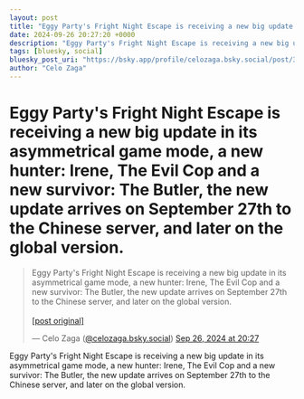 ```yaml
---
layout: post
title: "Eggy Party's Fright Night Escape is receiving a new big update in its asymmetrical game mode, a new hunter: Irene, The Evil Cop and a new survivor: The Butler, the new update arrives on September 27th to the Chinese server, and later on the global version."
date: 2024-09-26 20:27:20 +0000
description: "Eggy Party's Fright Night Escape is receiving a new big update in its asymmetrical game mode, a new hunter: Irene, The Evil Cop and a new survivor: The ..."
tags: [bluesky, social]
bluesky_post_uri: "https://bsky.app/profile/celozaga.bsky.social/post/3l53icgq53t22"
author: "Celo Zaga"
---
```


<h1 class="bluesky-post-title">Eggy Party's Fright Night Escape is receiving a new big update in its asymmetrical game mode, a new hunter: Irene, The Evil Cop and a new survivor: The Butler, the new update arrives on September 27th to the Chinese server, and later on the global version.</h1>


<blockquote class="bluesky-embed" data-bluesky-uri="at://did:plc:lmh6rennptq77inaztnovw4b/app.bsky.feed.post/3l53icgq53t22" data-bluesky-embed-color-mode="system">
<p lang="">Eggy Party's Fright Night Escape is receiving a new big update in its asymmetrical game mode, a new hunter: Irene, The Evil Cop and a new survivor: The Butler, the new update arrives on September 27th to the Chinese server, and later on the global version.<br><br><a href="https://bsky.app/profile/celozaga.bsky.social/post/3l53icgq53t22">[post original]</a></p>
&mdash; Celo Zaga (<a href="https://bsky.app/profile/did:plc:lmh6rennptq77inaztnovw4b">@celozaga.bsky.social</a>) <a href="https://bsky.app/profile/celozaga.bsky.social/post/3l53icgq53t22">Sep 26, 2024 at 20:27</a>
</blockquote>
<script async src="https://embed.bsky.app/static/embed.js" charset="utf-8"></script>


<p class="bluesky-post-description">Eggy Party's Fright Night Escape is receiving a new big update in its asymmetrical game mode, a new hunter: Irene, The Evil Cop and a new survivor: The Butler, the new update arrives on September 27th to the Chinese server, and later on the global version.</p>
